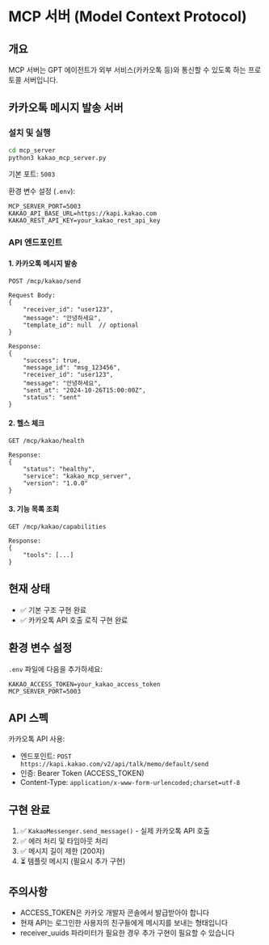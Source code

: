 # MCP 서버 (Model Context Protocol)

## 개요

MCP 서버는 GPT 에이전트가 외부 서비스(카카오톡 등)와 통신할 수 있도록 하는 프로토콜 서버입니다.

## 카카오톡 메시지 발송 서버

### 설치 및 실행

```bash
cd mcp_server
python3 kakao_mcp_server.py
```

기본 포트: `5003`

환경 변수 설정 (`.env`):
```
MCP_SERVER_PORT=5003
KAKAO_API_BASE_URL=https://kapi.kakao.com
KAKAO_REST_API_KEY=your_kakao_rest_api_key
```

### API 엔드포인트

#### 1. 카카오톡 메시지 발송
```
POST /mcp/kakao/send

Request Body:
{
    "receiver_id": "user123",
    "message": "안녕하세요",
    "template_id": null  // optional
}

Response:
{
    "success": true,
    "message_id": "msg_123456",
    "receiver_id": "user123",
    "message": "안녕하세요",
    "sent_at": "2024-10-26T15:00:00Z",
    "status": "sent"
}
```

#### 2. 헬스 체크
```
GET /mcp/kakao/health

Response:
{
    "status": "healthy",
    "service": "kakao_mcp_server",
    "version": "1.0.0"
}
```

#### 3. 기능 목록 조회
```
GET /mcp/kakao/capabilities

Response:
{
    "tools": [...]
}
```

## 현재 상태

- ✅ 기본 구조 구현 완료
- ✅ 카카오톡 API 호출 로직 구현 완료

## 환경 변수 설정

`.env` 파일에 다음을 추가하세요:

```
KAKAO_ACCESS_TOKEN=your_kakao_access_token
MCP_SERVER_PORT=5003
```

## API 스펙

카카오톡 API 사용:
- 엔드포인트: `POST https://kapi.kakao.com/v2/api/talk/memo/default/send`
- 인증: Bearer Token (ACCESS_TOKEN)
- Content-Type: `application/x-www-form-urlencoded;charset=utf-8`

## 구현 완료

1. ✅ `KakaoMessenger.send_message()` - 실제 카카오톡 API 호출
2. ✅ 에러 처리 및 타임아웃 처리
3. ✅ 메시지 길이 제한 (200자)
4. ⏳ 템플릿 메시지 (필요시 추가 구현)

## 주의사항

- ACCESS_TOKEN은 카카오 개발자 콘솔에서 발급받아야 합니다
- 현재 API는 로그인한 사용자의 친구들에게 메시지를 보내는 형태입니다
- receiver_uuids 파라미터가 필요한 경우 추가 구현이 필요할 수 있습니다

